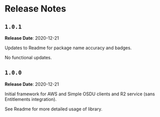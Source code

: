# Release Notes

## `1.0.1`

**Release Date**: 2020-12-21

Updates to Readme for package name accuracy and badges.

No functional updates.

## `1.0.0`

**Release Date**: 2020-12-21

Initial framework for AWS and Simple OSDU clients and R2 service (sans Entitlements integration).

See Readme for more detailed usage of library.